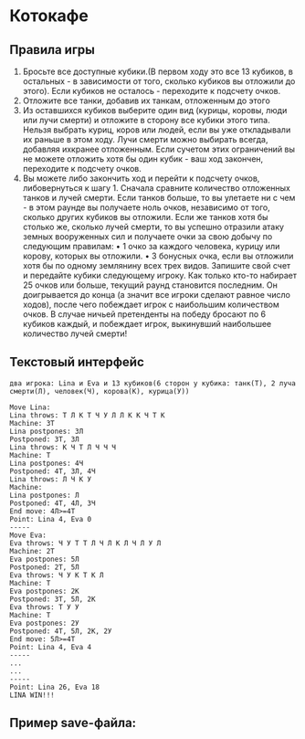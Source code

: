 # Котокафе
## Правила игры
1) Бросьте все доступные кубики.(В первом ходу это все 13 кубиков, в остальных - в зависимости от того,
сколько кубиков вы отложили до этого). Если кубиков не осталось - переходите к подсчету очков.
2) Отложите все танки, добавив их танкам, отложенным до этого
3) Из оставшихся кубиков выберите один вид (курицы, коровы, люди или
лучи смерти) и отложите в сторону все кубики этого типа. Нельзя выбрать куриц, коров или людей,
если вы уже откладывали их раньше в этом ходу. Лучи смерти можно выбирать всегда, добавляя ихкранее
отложенным. Если сучетом этих ограничений вы не можете отложить
хотя бы один кубик - ваш ход закончен, переходите к подсчету очков.
4) Вы можете либо закончить ход и перейти к подсчету очков, либовернуться к шагу 1.
Сначала сравните количество отложенных танков и лучей смерти. Если
танков больше, то вы улетаете ни с чем - в этом раунде вы получаете
ноль очков, независимо от того, сколько других кубиков вы отложили.
Если же танков хотя бы столько же, сколько лучей смерти, то вы
успешно отразили атаку земных вооруженных сил и получаете очки за
свою добычу по следующим правилам:
• 1 очко за каждого человека, курицу или корову, которых вы отложили.
• 3 бонусных очка, если вы отложили хотя бы по одному землянину всех трех видов.
Запишите свой счет и передайте кубики следующему игроку.
Как только кто-то набирает 25 очков или больше, текущий раунд становится последним. Он
доигрывается до конца (а значит все игроки сделают равное число ходов), после чего побеждает
игрок с наибольшим количеством очков. В случае ничьей претенденты на победу бросают по
6 кубиков каждый, и побеждает игрок, выкинувший наибольшее количество лучей смерти!
## Текстовый интерфейс
```
два игрока: Lina и Eva и 13 кубиков(6 сторон у кубика: танк(Т), 2 луча смерти(Л), человек(Ч), корова(К), курица(У))
```
```
Move Lina:
Lina throws: Т Л К Т Ч У Л Л К К Ч Т К
Machine: 3Т
Lina postpones: 3Л
Postponed: 3Т, 3Л
Lina throws: К Ч Т Л Ч Ч Ч
Machine: Т 
Lina postpones: 4Ч
Postponed: 4Т, 3Л, 4Ч
Lina throws: Л Ч К У
Machine: 
Lina postpones: Л
Postponed: 4Т, 4Л, 3Ч
End move: 4Л>=4Т
Point: Lina 4, Eva 0
-----
Move Eva:
Eva throws: Ч У Т Т Л Ч Л К Л Ч Л У Л
Machine: 2Т
Eva postpones: 5Л
Postponed: 2Т, 5Л
Eva throws: Ч У К Т К Л
Machine: Т
Eva postpones: 2К
Postponed: 3Т, 5Л, 2К
Eva throws: Т У У 
Machine: Т
Eva postpones: 2У
Postponed: 4Т, 5Л, 2К, 2У
End move: 5Л>=4Т
Point: Lina 4, Eva 4
-----
...
...
-----
Point: Lina 26, Eva 18
LINA WIN!!!
```

## Пример save-файла:





